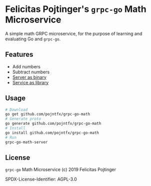 # Felicitas Pojtinger's `grpc-go` Math Microservice

A simple math GRPC microservice, for the purpose of learning and evaluating Go and `grpc-go`.

## Features

- Add numbers
- Subtract numbers
- [Server as binary](./cmd/grpc-go-math-server/main.go)
- [Service as library](./lib/svc/svc.go)

## Usage

```bash
# Download
go get github.com/pojntfx/grpc-go-math
# Generate proto
go generate github.com/pojntfx/grpc-go-math
# Install
go install github.com/pojntfx/grpc-go-math
# Run
grpc-go-math-server
```

## License

`grpc-go` Math Microservice (c) 2019 Felicitas Pojtinger

SPDX-License-Identifier: AGPL-3.0
